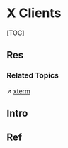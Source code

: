 # X Clients

[TOC]



## Res
### Related Topics
↗ [xterm](../../../../../../🐚%20Shell%20&%20Terminals%20(Console)/Terminal%20Emulators/xterm%20&%20xterm%20based/xterm.md)



## Intro


## Ref

